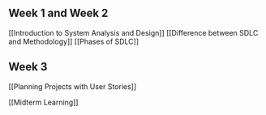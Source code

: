 ## Week 1 and Week 2

[[Introduction to System Analysis and Design]]
[[Difference between SDLC and Methodology]]
[[Phases of SDLC]]

## Week 3

[[Planning Projects with User Stories]]

[[Midterm Learning]]